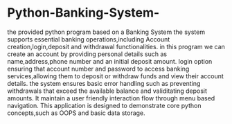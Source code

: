 # Python-Banking-System-
the provided python program based on a Banking System 
the system supports essential banking operations,including Account creation,login,deposit and withdrawal functionalities.
in this program we can create an account by providing personal details such as name,address,phone number and an initial deposit amount.
login option ensuring that account number and password to access banking services,allowing them to deposit or withdraw funds and view their account details.
the system ensures basic error handling such as preventing withdrawals that exceed the available balance and validitating deposit amounts.
It maintain a user friendly interaction flow through menu based navigation.
This application is designed to demonstrate core python concepts,such as OOPS and basic data storage.
